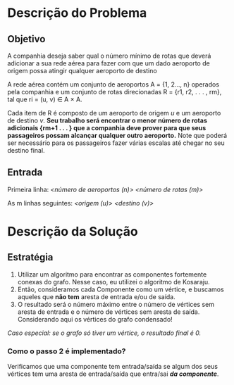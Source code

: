 # Descrição do Problema
## Objetivo

A companhia deseja saber qual o número mínimo de rotas que deverá adicionar a sua rede aérea para fazer com que um dado aeroporto de origem possa atingir qualquer aeroporto de destino

A rede aérea contém um conjunto de aeroportos A = \{1, 2..., n\} operados pela companhia e um conjunto de rotas direcionadas R = \{r1, r2, . . . , rm\}, tal que ri = (u, v) ∈ A × A. 

Cada item de R é composto de um aeroporto de origem _u_ e um aeroporto de destino _v_. **Seu trabalho será encontrar o menor número de rotas adicionais \{rm+1 . . . \} que a companhia deve prover para que seus passageiros possam alcançar qualquer outro aeroporto.** Note que poderá ser necessário para os passageiros fazer várias escalas até chegar no seu destino final.

## Entrada

Primeira linha: *<número de aeroportos (n)> <número de rotas (m)>*

As m linhas seguintes: *<origem (u)> <destino (v)>*

# Descrição da Solução
## Estratégia
1. Utilizar um algoritmo para encontrar as componentes fortemente conexas do grafo. Nesse caso, eu utilizei o algoritmo de Kosaraju.
2.  Então, consideramos cada Componente como um vértice, e buscamos aqueles que **não tem** aresta de entrada e/ou de saída.   
3.  O resultado será o número máximo entre o número de vértices sem aresta de entrada e o número de vértices sem aresta de saída.
    Considerando aqui os vértices do grafo condensado!

_Caso especial: se o grafo só tiver um vértice, o resultado final é 0._

### Como o passo 2 é implementado?
Verificamos que uma componente tem entrada/saída se algum dos seus vértices tem uma aresta de entrada/saída que entra/sai **_da componente_**.

